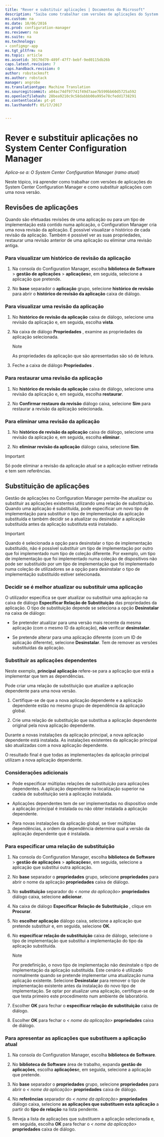 ```yaml
---
title: "Rever e substituir aplicações | Documentos do Microsoft"
description: "Saiba como trabalhar com versões de aplicações do System Center Configuration Manager e substituir aplicações."
ms.custom: na
ms.date: 10/06/2016
ms.prod: configuration-manager
ms.reviewer: na
ms.suite: na
ms.technology:
- configmgr-app
ms.tgt_pltfrm: na
ms.topic: article
ms.assetid: 30170d70-489f-47f7-bebf-9ed0115db26b
caps.latest.revision: 7
caps.handback.revision: 0
author: robstackmsft
ms.author: robstack
manager: angrobe
ms.translationtype: Machine Translation
ms.sourcegitcommit: a04ac74df97741f49d7aae7b599bb60d5725a592
ms.openlocfilehash: 28bea9210c9c58dabbb00a995e78cfedd1738291
ms.contentlocale: pt-pt
ms.lasthandoff: 05/17/2017


---
```

# <a name="revise-and-supersede-applications-in-system-center-configuration-manager"></a>Rever e substituir aplicações no System Center Configuration Manager

*Aplica-se a: O System Center Configuration Manager (ramo atual)*

Neste tópico, irá aprender como trabalhar com versões de aplicações do System Center Configuration Manager e como substituir aplicações com uma nova versão.  

##  <a name="application-revisions"></a>Revisões de aplicações  
 Quando são efetuadas revisões de uma aplicação ou para um tipo de implementação está contido numa aplicação, o Configuration Manager cria uma nova revisão da aplicação. É possível visualizar o histórico de cada revisão da aplicação. Também é possível ver as suas propriedades, restaurar uma revisão anterior de uma aplicação ou eliminar uma revisão antiga.  

### <a name="to-display-an-application-revision-history"></a>Para visualizar um histórico de revisão da aplicação  

1.  Na consola do Configuration Manager, escolha **biblioteca de Software** > **gestão de aplicações** > **aplicações**e, em seguida, selecione a aplicação que pretende.  

3.  No **base** separador o **aplicação** grupo, selecione **histórico de revisão** para abrir o **histórico de revisão da aplicação** caixa de diálogo.  

### <a name="to-view-an-application-revision"></a>Para visualizar uma revisão da aplicação  

1.  No **histórico de revisão da aplicação** caixa de diálogo, selecione uma revisão da aplicação e, em seguida, escolha **vista**.  

2.  Na caixa de diálogo **Propriedades** , examine as propriedades da aplicação selecionada.  

    > [!NOTE]  
    >  As propriedades da aplicação que são apresentadas são só de leitura.  

3.  Feche a caixa de diálogo **Propriedades** .  

### <a name="to-restore-an-application-revision"></a>Para restaurar uma revisão da aplicação  

1.  No **histórico de revisão da aplicação** caixa de diálogo, selecione uma revisão da aplicação e, em seguida, escolha **restaurar**.  

2.  No **Confirmar restauro da revisão** diálogo caixa, selecione **Sim** para restaurar a revisão da aplicação selecionada.  

### <a name="to-delete-an-application-revision"></a>Para eliminar uma revisão da aplicação  

1.  No **histórico de revisão da aplicação** caixa de diálogo, selecione uma revisão da aplicação e, em seguida, escolha **eliminar**.  

2.  No **eliminar revisão da aplicação** diálogo caixa, selecione **Sim**.  

> [!IMPORTANT]  
>  Só pode eliminar a revisão da aplicação atual se a aplicação estiver retirada e tem sem referências.  

##  <a name="application-supersedence"></a>Substituição de aplicações  
 Gestão de aplicações no Configuration Manager permite-lhe atualizar ou substituir as aplicações existentes utilizando uma relação de substituição. Quando uma aplicação é substituída, pode especificar um novo tipo de implementação para substituir o tipo de implementação da aplicação substituída e também decidir se a atualizar ou desinstalar a aplicação substituída antes da aplicação substituta está instalado.  

> [!IMPORTANT]  
>  Quando é selecionada a opção para desinstalar o tipo de implementação substituído, não é possível substituir um tipo de implementação por outro que foi implementado num tipo de coleção diferente.  Por exemplo, um tipo de implementação que foi implementado numa coleção de dispositivos não pode ser substituído por um tipo de implementação que foi implementado numa coleção de utilizadores se a opção para desinstalar o tipo de implementação substituído estiver selecionada.  

### <a name="decide-whether-to-upgrade-or-replace-an-application"></a>Decidir se é melhor atualizar ou substituir uma aplicação  
 O utilizador especifica se quer atualizar ou substituir uma aplicação na caixa de diálogo **Especificar Relação de Substituição** das propriedades da aplicação. O tipo de substituição depende se seleciona a opção **Desinstalar** na caixa de diálogo:  

-   Se pretender atualizar para uma versão mais recente da mesma aplicação (com o mesmo ID da aplicação), **não** verificar **desinstalar**.  

-   Se pretende alterar para uma aplicação diferente (com um ID de aplicação diferente), selecione **Desinstalar**. Tem de remover as versões substituídas da aplicação.  

### <a name="supersede-dependent-applications"></a>Substituir as aplicações dependentes  
 Neste exemplo, **principal aplicação** refere-se para a aplicação que está a implementar que tem as dependências.  

 Pode criar uma relação de substituição que atualize a aplicação dependente para uma nova versão.  

1.  Certifique-se de que a nova aplicação dependente e a aplicação dependente estão no mesmo grupo de dependência da aplicação global.  

2.  Crie uma relação de substituição que substitua a aplicação dependente original pela nova aplicação dependente.  

 Durante a novas instalações da aplicação principal, a nova aplicação dependente está instalada. As instalações existentes da aplicação principal são atualizadas com a nova aplicação dependente.  

 O resultado final é que todas as implementações da aplicação principal utilizam a nova aplicação dependente.  

### <a name="further-considerations"></a>Considerações adicionais  

-   Pode especificar múltiplas relações de substituição para aplicações dependentes. A aplicação dependente na localização superior na cadeia de substituição será a aplicação instalada.  

-   Aplicações dependentes tem de ser implementadas no dispositivo onde a aplicação principal é instalada ou não obter instalada a aplicação dependente.  

-   Para novas instalações da aplicação global, se tiver múltiplas dependências, a ordem da dependência determina qual a versão da aplicação dependente que é instalada.  

### <a name="to-specify-a-supersedence-relationship"></a>Para especificar uma relação de substituição  

1.  Na consola do Configuration Manager, escolha **biblioteca de Software** > **gestão de aplicações** > **aplicações**e, em seguida, selecione a aplicação que substitui outra aplicação.  

3.  No **base** separador o **propriedades** grupo, selecione **propriedades** para abrir o nome da aplicação **propriedades** caixa de diálogo.  

4.  No **substituição** separador do *< nome da aplicação\>*  **propriedades** diálogo caixa, selecione **adicionar**.  

5.  Na caixa de diálogo **Especificar Relação de Substituição** , clique em **Procurar**.  

6.  No **escolher aplicação** diálogo caixa, selecione a aplicação que pretende substituir e, em seguida, selecione **OK**.  

7.  No **especificar relação de substituição** caixa de diálogo, selecione o tipo de implementação que substitui a implementação do tipo da aplicação substituída.  

    > [!NOTE]  
    >  Por predefinição, o novo tipo de implementação não desinstale o tipo de implementação da aplicação substituída. Este cenário é utilizado normalmente quando se pretende implementar uma atualização numa aplicação existente. Selecione **Desinstalar** para remover o tipo de implementação existente antes da instalação do novo tipo de implementação. Se optar por atualizar uma aplicação, certifique-se de que testa primeiro este procedimento num ambiente de laboratório.  

8.  Escolher **OK** para fechar o **especificar relação de substituição** caixa de diálogo.  

9. Escolher **OK** para fechar o *< nome da aplicação\>*  **propriedades** caixa de diálogo.  

### <a name="to-display-applications-that-supersede-the-current-application"></a>Para apresentar as aplicações que substituem a aplicação atual  

1.  Na consola do Configuration Manager, escolha **biblioteca de Software**.  

2.  No **biblioteca de Software** área de trabalho, expanda **gestão de aplicações**, escolha **aplicações**e, em seguida, selecione a aplicação que pretende.  

3.  No **base** separador o **propriedades** grupo, selecione **propriedades** para abrir o *< nome da aplicação\>*  **propriedades** caixa de diálogo.  

4.  No **referências** separador do *< nome da aplicação\>*  **propriedades** diálogo caixa, selecione **as aplicações que substituem esta aplicação** a partir do **tipo de relação** na lista pendente.  

5.  Reveja a lista de aplicações que substituem a aplicação selecionada e, em seguida, escolha **OK** para fechar o *< nome da aplicação\>*  **propriedades** caixa de diálogo.  

